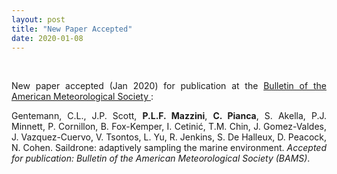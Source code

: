 ```yaml
---
layout: post
title: "New Paper Accepted"
date: 2020-01-08
---
```


<br>

<div style="text-align:justify" markdown="1">

<p>New paper accepted (Jan 2020) for publication at the <a href='https://www.ametsoc.org/index.cfm/AMS/publications/bulletin-of-the-american-meteorological-society-bams/'> Bulletin of the American Meteorological Society </a>:</p>
<p>Gentemann, C.L., J.P. Scott, <b>P.L.F. Mazzini</b>, <b>C. Pianca</b>, S. Akella, P.J. Minnett, P. Cornillon, B. Fox-Kemper, I. Cetinić, T.M. Chin, J. Gomez-Valdes, J. Vazquez-Cuervo, V. Tsontos, L. Yu, R. Jenkins, S. De Halleux, D. Peacock, N. Cohen. Saildrone: adaptively sampling the marine environment. <i>Accepted for publication:</i> <i>Bulletin of the American Meteorological Society (BAMS)</i>.</p>

</div>
